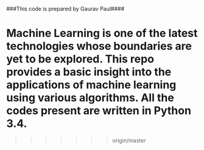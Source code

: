 ###This code is prepared by Gaurav Paul####

Machine Learning is one of the latest technologies whose boundaries are yet to be explored. This repo provides a basic insight into the applications of machine learning using various algorithms. All the codes present are written in Python 3.4.
=======

>>>>>>> origin/master

